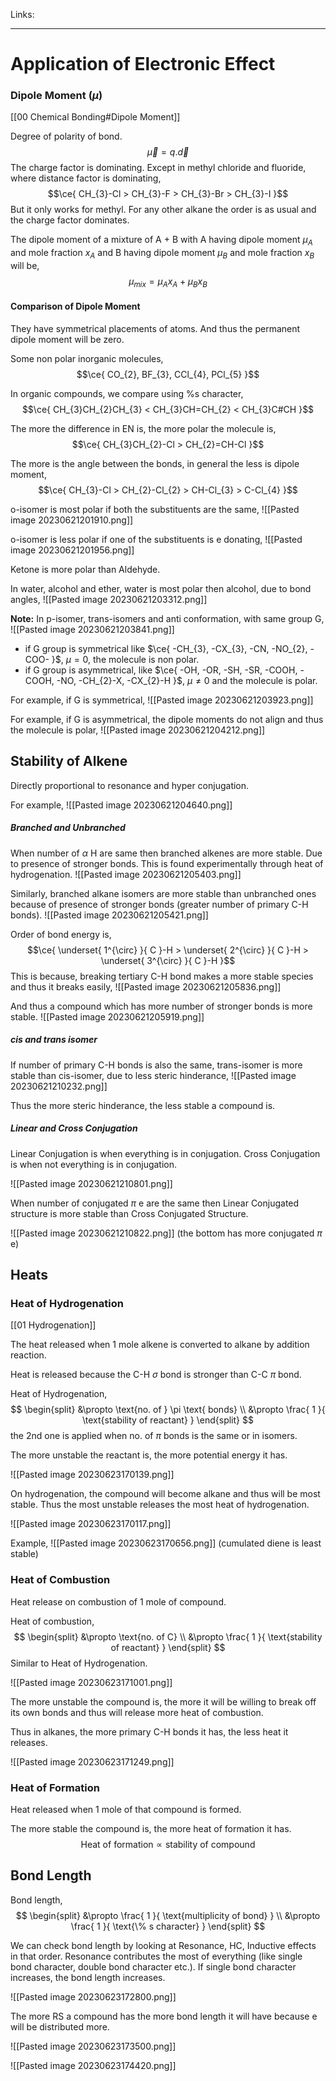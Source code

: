 Links: 
___
# Application of Electronic Effect
### Dipole Moment ($\mu$)
[[00 Chemical Bonding#Dipole Moment]]

Degree of polarity of bond. 
$$\vec{\mu} = q.\vec{d}$$
The charge factor is dominating. 
Except in methyl chloride and fluoride, where distance factor is dominating,
$$\ce{ CH_{3}-Cl > CH_{3}-F > CH_{3}-Br > CH_{3}-I }$$
But it only works for methyl. For any other alkane the order is as usual and the charge factor dominates.

The dipole moment of a mixture of A + B with A having dipole moment $\mu_{A}$ and mole fraction $x_{A}$ and B having dipole moment $\mu_{B}$ and mole fraction $x_{B}$ will be,
$$\mu_{mix} = \mu_{A}x_{A} + \mu_{B}x_{B}$$

#### Comparison of Dipole Moment
They have symmetrical placements of atoms. And thus the permanent dipole moment will be zero. 

Some non polar inorganic molecules,
$$\ce{ CO_{2}, BF_{3}, CCl_{4}, PCl_{5} }$$

In organic compounds, we compare using %s character,
$$\ce{ CH_{3}CH_{2}CH_{3} < CH_{3}CH=CH_{2} < CH_{3}C#CH }$$

The more the difference in EN is, the more polar the molecule is,
$$\ce{ CH_{3}CH_{2}-Cl > CH_{2}=CH-Cl }$$

The more is the angle between the bonds, in general the less is dipole moment,
$$\ce{ CH_{3}-Cl > CH_{2}-Cl_{2} > CH-Cl_{3} > C-Cl_{4} }$$

o-isomer is most polar if both the substituents are the same,
![[Pasted image 20230621201910.png]]

o-isomer is less polar if one of the substituents is e donating,
![[Pasted image 20230621201956.png]]

Ketone is more polar than Aldehyde. 

In water, alcohol and ether, water is most polar then alcohol, due to bond angles,
![[Pasted image 20230621203312.png]]

**Note:** 
In p-isomer, trans-isomers and anti conformation, with same group G,
![[Pasted image 20230621203841.png]]
- if G group is symmetrical like $\ce{ -CH_{3}, -CX_{3}, -CN, -NO_{2}, -COO- }$, $\mu = 0$, the molecule is non polar. 
- if G group is asymmetrical, like $\ce{ -OH, -OR, -SH, -SR, -COOH, -COOH, -NO, -CH_{2}-X, -CX_{2}-H }$, $\mu\neq 0$ and  the molecule is polar.


For example, if G is symmetrical,
![[Pasted image 20230621203923.png]]

For example, if G is asymmetrical, the dipole moments do not align and thus the molecule is polar,
![[Pasted image 20230621204212.png]]


## Stability of Alkene
Directly proportional to resonance and hyper conjugation.

For example,
![[Pasted image 20230621204640.png]]

##### Branched and Unbranched
When number of $\alpha$ H are same then branched alkenes are more stable. Due to presence of stronger bonds. This is found experimentally through heat of hydrogenation. 
![[Pasted image 20230621205403.png]]

Similarly, branched alkane isomers are more stable than unbranched ones because of presence of stronger bonds (greater number of primary C-H bonds).
![[Pasted image 20230621205421.png]]

Order of bond energy is,
$$\ce{ \underset{ 1^{\circ} }{ C }-H > \underset{ 2^{\circ} }{ C }-H > \underset{ 3^{\circ} }{ C }-H }$$
This is because, breaking tertiary C-H bond makes a more stable species and thus it breaks easily,
![[Pasted image 20230621205836.png]]

And thus a compound which has more number of stronger bonds is more stable. 
![[Pasted image 20230621205919.png]]

##### cis and trans isomer

If number of primary C-H bonds is also the same, trans-isomer is more stable than cis-isomer, due to less steric hinderance,
![[Pasted image 20230621210232.png]]

Thus the more steric hinderance, the less stable a compound is.

##### Linear and Cross Conjugation
Linear Conjugation is when everything is in conjugation. 
Cross Conjugation is when not everything is in conjugation.

![[Pasted image 20230621210801.png]]

When number of conjugated $\pi$ e are the same then Linear Conjugated structure is more stable than Cross Conjugated Structure. 

![[Pasted image 20230621210822.png]]
(the bottom has more conjugated $\pi$ e)


## Heats
### Heat of Hydrogenation 
[[01 Hydrogenation]]

The heat released when 1 mole alkene is converted to alkane by addition reaction. 

Heat is released because the C-H $\sigma$ bond is stronger than C-C $\pi$ bond.

Heat of Hydrogenation,
$$
\begin{split}
&\propto \text{no. of } \pi \text{ bonds} \\
&\propto \frac{ 1 }{ \text{stability of reactant} }
\end{split}
$$
the 2nd one is applied when no. of $\pi$ bonds is the same or in isomers. 

The more unstable the reactant is, the more potential energy it has. 

![[Pasted image 20230623170139.png]]

On hydrogenation, the compound will become alkane and thus will be most stable. Thus the most unstable releases the most heat of hydrogenation. 

![[Pasted image 20230623170117.png]]

Example,
![[Pasted image 20230623170656.png]]
(cumulated diene is least stable)

### Heat of Combustion
Heat release on combustion of 1 mole of compound.

Heat of combustion,
$$
\begin{split}
&\propto \text{no. of C} \\
&\propto \frac{ 1 }{ \text{stability of reactant} }
\end{split}
$$
Similar to Heat of Hydrogenation. 

![[Pasted image 20230623171001.png]]

The more unstable the compound is, the more it will be willing to break off its own bonds and thus will release more heat of combustion. 

Thus in alkanes, the more primary C-H bonds it has, the less heat it releases. 

![[Pasted image 20230623171249.png]]

### Heat of Formation
Heat released when 1 mole of that compound is formed. 

The more stable the compound is, the more heat of formation it has. 
$$\text{Heat of formation} \propto \text{stability of compound}$$

## Bond Length
Bond length,
$$
\begin{split}
&\propto \frac{ 1 }{ \text{multiplicity of bond} } \\
&\propto \frac{ 1 }{ \text{\% s character} }
\end{split}
$$

We can check bond length by looking at Resonance, HC, Inductive effects in that order.  Resonance contributes the most of everything (like single bond character, double bond character etc.). If single bond character increases, the bond length increases.

![[Pasted image 20230623172800.png]]

The more RS a compound has the more bond length it will have because e will be distributed more. 

![[Pasted image 20230623173500.png]]

![[Pasted image 20230623174420.png]]